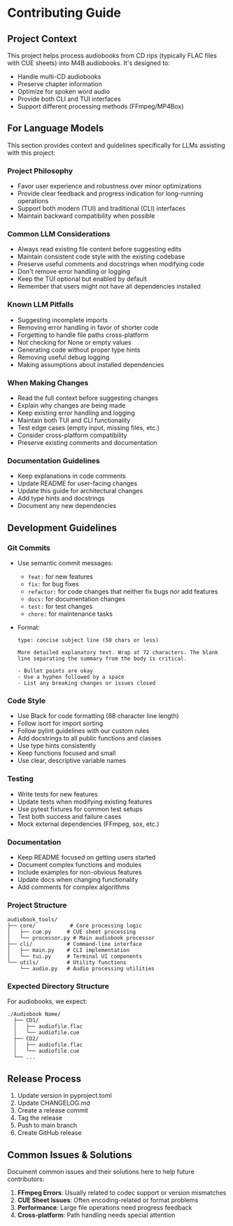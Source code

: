 # Contributing Guide

## Project Context

This project helps process audiobooks from CD rips (typically FLAC files with CUE sheets) into M4B audiobooks. It's designed to:
- Handle multi-CD audiobooks
- Preserve chapter information
- Optimize for spoken word audio
- Provide both CLI and TUI interfaces
- Support different processing methods (FFmpeg/MP4Box)

## For Language Models

This section provides context and guidelines specifically for LLMs assisting with this project:

### Project Philosophy
- Favor user experience and robustness over minor optimizations
- Provide clear feedback and progress indication for long-running operations
- Support both modern (TUI) and traditional (CLI) interfaces
- Maintain backward compatibility when possible

### Common LLM Considerations
- Always read existing file content before suggesting edits
- Maintain consistent code style with the existing codebase
- Preserve useful comments and docstrings when modifying code
- Don't remove error handling or logging
- Keep the TUI optional but enabled by default
- Remember that users might not have all dependencies installed

### Known LLM Pitfalls
- Suggesting incomplete imports
- Removing error handling in favor of shorter code
- Forgetting to handle file paths cross-platform
- Not checking for None or empty values
- Generating code without proper type hints
- Removing useful debug logging
- Making assumptions about installed dependencies

### When Making Changes
- Read the full context before suggesting changes
- Explain why changes are being made
- Keep existing error handling and logging
- Maintain both TUI and CLI functionality
- Test edge cases (empty input, missing files, etc.)
- Consider cross-platform compatibility
- Preserve existing comments and documentation

### Documentation Guidelines
- Keep explanations in code comments
- Update README for user-facing changes
- Update this guide for architectural changes
- Add type hints and docstrings
- Document any new dependencies

## Development Guidelines

### Git Commits

- Use semantic commit messages:
  - `feat:` for new features
  - `fix:` for bug fixes
  - `refactor:` for code changes that neither fix bugs nor add features
  - `docs:` for documentation changes
  - `test:` for test changes
  - `chore:` for maintenance tasks

- Format:
  ```
  type: concise subject line (50 chars or less)

  More detailed explanatory text. Wrap at 72 characters. The blank
  line separating the summary from the body is critical.

  - Bullet points are okay
  - Use a hyphen followed by a space
  - List any breaking changes or issues closed
  ```

### Code Style

- Use Black for code formatting (88 character line length)
- Follow isort for import sorting
- Follow pylint guidelines with our custom rules
- Add docstrings to all public functions and classes
- Use type hints consistently
- Keep functions focused and small
- Use clear, descriptive variable names

### Testing

- Write tests for new features
- Update tests when modifying existing features
- Use pytest fixtures for common test setups
- Test both success and failure cases
- Mock external dependencies (FFmpeg, sox, etc.)

### Documentation

- Keep README focused on getting users started
- Document complex functions and modules
- Include examples for non-obvious features
- Update docs when changing functionality
- Add comments for complex algorithms

### Project Structure

```
audiobook_tools/
├── core/           # Core processing logic
│   ├── cue.py     # CUE sheet processing
│   └── processor.py # Main audiobook processor
├── cli/           # Command-line interface
│   ├── main.py    # CLI implementation
│   └── tui.py     # Terminal UI components
└── utils/         # Utility functions
    └── audio.py   # Audio processing utilities
```

### Expected Directory Structure

For audiobooks, we expect:
```
./Audiobook Name/
  ├── CD1/
  │   ├── audiofile.flac
  │   └── audiofile.cue
  ├── CD2/
  │   ├── audiofile.flac
  │   └── audiofile.cue
  └── ...
```

## Release Process

1. Update version in pyproject.toml
2. Update CHANGELOG.md
3. Create a release commit
4. Tag the release
5. Push to main branch
6. Create GitHub release

## Common Issues & Solutions

Document common issues and their solutions here to help future contributors:

1. **FFmpeg Errors**: Usually related to codec support or version mismatches
2. **CUE Sheet Issues**: Often encoding-related or format problems
3. **Performance**: Large file operations need progress feedback
4. **Cross-platform**: Path handling needs special attention 